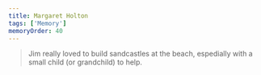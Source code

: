 ```yaml
---
title: Margaret Holton
tags: ['Memory']
memoryOrder: 40
---
```

>Jim really loved to build sandcastles at the beach, espedially with a small child (or grandchild) to help.
<br />
<br />
<br />
<br />